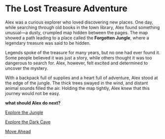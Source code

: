 # The Lost Treasure Adventure

Alex was a curious explorer who loved discovering new places. One day, while searching through old books in the town library, Alex found something unusual—a dusty, crumpled map hidden between the pages. The map showed a path leading to a place called the **Forgotten Jungle**, where a legendary treasure was said to be hidden.

Legends spoke of the treasure for many years, but no one had ever found it. Some people believed it was just a story, while others thought it was too dangerous to search for. Alex, however, felt excited and determined to uncover the mystery.

With a backpack full of supplies and a heart full of adventure, Alex stood at the edge of the jungle. The thick trees swayed in the wind, and distant animal sounds filled the air. Holding the map tightly, Alex knew that this journey would not be easy.

**what should Alex do next?**

[Explore the Jungle](Jungle.md)

[Explore the Dark Cave](dark-cave.md)

[Move Ahead](MoveAhead.md)
 
